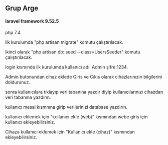   <h2>Grup Arge</h2>  
    
 <h4>laravel framework 9.52.5 </h4> 
 
 php 7.4
   
 ilk kurulumda "php artisan migrate" komutu çalıştırılacak.

 ikinci olarak "php artisan db::seed --class=UsersSeeder" komutu çalıştırılacak.

 login kısmında ilk kurulumda kullanıcı adı: Admin şifre:1234.

 Admin butonundan cihaz eklede Giris ve Cıkıs olarak cihazlarınızın bilgilerini doldurunuz.

 sonra kullanıcılara tıklayıp veri tabanına yazdır diyip kullanıcılarınızı cihazdan veri tabanına yazdırın.

 kullanıcı mesai kısmnına girip verilerinizi database yazdırın.

 kullanıcı eklemek için "kullanıcı ekle (web)" kısmından webe giris için kullanıcı ekleyebilirsiniz.

 Cihaza kullanıcı eklemek için "Kullanıcı ekle (cihaz)" kısmından ekleyebilirsiniz.
